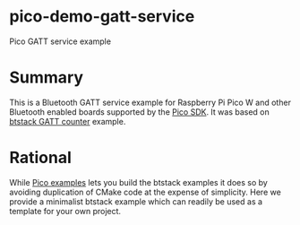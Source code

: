 # pico-demo-gatt-service
Pico GATT service example

# Summary
This is a Bluetooth GATT service example for Raspberry Pi Pico W and other Bluetooth enabled boards supported by the [Pico SDK].
It was based on [btstack GATT counter] example.

# Rational
While [Pico examples] lets you build the btstack examples it does so by avoiding duplication of CMake code at the expense of simplicity.
Here we provide a minimalist btstack example which can readily be used as a template for your own project.

[Pico SDK]: https://github.com/raspberrypi/pico-sdk
[btstack GATT counter]: https://github.com/bluekitchen/btstack/blob/master/example/gatt_counter.c
[Pico examples]: https://github.com/raspberrypi/pico-examples
